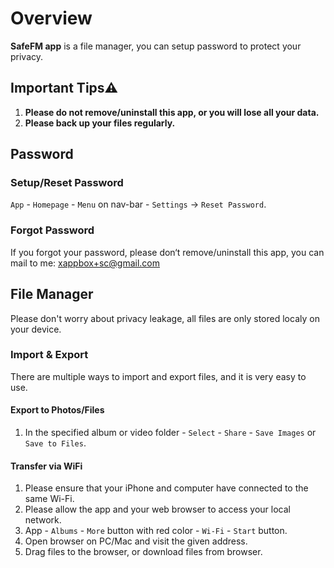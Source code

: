 # Overview

**SafeFM app** is a file manager, you can setup password to protect your privacy.


## Important Tips⚠️

1. **Please do not remove/uninstall this app, or you will lose all your data.**
2. **Please back up your files regularly.**


## Password

### Setup/Reset Password

`App` - `Homepage` - `Menu` on nav-bar - `Settings` -> `Reset Password`.

### Forgot Password

If you forgot your password, please don‘t remove/uninstall this app, you can mail to me: xappbox+sc@gmail.com


## File Manager

Please don't worry about privacy leakage, all files are only stored localy on your device.

### Import & Export

There are multiple ways to import and export files, and it is very easy to use. 

#### Export to Photos/Files

1. In the specified album or video folder - `Select` - `Share` - `Save Images` or `Save to Files`.

#### Transfer via WiFi

1. Please ensure that your iPhone and computer have connected to the same Wi-Fi.
2. Please allow the app and your web browser to access your local network.
3. App - `Albums` - `More` button with red color - `Wi-Fi` - `Start` button.
4. Open browser on PC/Mac and visit the given address.
5. Drag files to the browser, or download files from browser.
